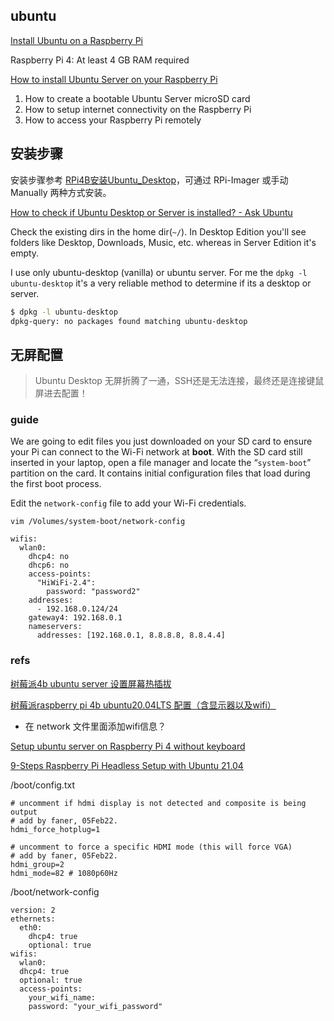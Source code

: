
## ubuntu

[Install Ubuntu on a Raspberry Pi](https://ubuntu.com/download/raspberry-pi)

Raspberry Pi 4: At least 4 GB RAM required

[How to install Ubuntu Server on your Raspberry Pi](https://ubuntu.com/tutorials/how-to-install-ubuntu-on-your-raspberry-pi)

1. How to create a bootable Ubuntu Server microSD card  
2. How to setup internet connectivity on the Raspberry Pi  
3. How to access your Raspberry Pi remotely  

## 安装步骤

安装步骤参考 [RPi4B安装Ubuntu_Desktop](./RPi4B安装Ubuntu_Desktop.md)，可通过 RPi-Imager 或手动 Manually 两种方式安装。

[How to check if Ubuntu Desktop or Server is installed? - Ask Ubuntu](https://askubuntu.com/questions/12562/how-to-check-if-ubuntu-desktop-or-server-is-installed)

Check the existing dirs in the home dir(`~/`). In Desktop Edition you'll see folders like Desktop, Downloads, Music, etc. whereas in Server Edition it's empty.

I use only ubuntu-desktop (vanilla) or ubuntu server. For me the `dpkg -l ubuntu-desktop` it's a very reliable method to determine if its a desktop or server.

```bash
$ dpkg -l ubuntu-desktop
dpkg-query: no packages found matching ubuntu-desktop
```

## 无屏配置

> Ubuntu Desktop 无屏折腾了一通，SSH还是无法连接，最终还是连接键鼠屏进去配置！

### guide

We are going to edit files you just downloaded on your SD card to ensure your Pi can connect to the Wi-Fi network at **boot**.
With the SD card still inserted in your laptop, open a file manager and locate the “`system-boot`” partition on the card. It contains initial configuration files that load during the first boot process.

Edit the `network-config` file to add your Wi-Fi credentials.

```Shell
vim /Volumes/system-boot/network-config

wifis:
  wlan0:
    dhcp4: no
    dhcp6: no
    access-points:
      "HiWiFi-2.4":
        password: "password2"
    addresses: 
      - 192.168.0.124/24
    gateway4: 192.168.0.1
    nameservers:
      addresses: [192.168.0.1, 8.8.8.8, 8.8.4.4]
```

### refs

[树莓派4b ubuntu server 设置屏幕热插拔](https://blog.csdn.net/benchuspx/article/details/112576609)

[树莓派raspberry pi 4b ubuntu20.04LTS 配置（含显示器以及wifi）](https://blog.csdn.net/weixin_43403879/article/details/114230532)

- 在 network 文件里面添加wifi信息？

[Setup ubuntu server on Raspberry Pi 4 without keyboard](https://askubuntu.com/questions/1192485/setup-ubuntu-server-on-raspberry-pi-4-without-keyboard)  

[9-Steps Raspberry Pi Headless Setup with Ubuntu 21.04](https://dev.to/henri_rion/9-steps-raspberry-pi-headless-setup-with-ubuntu-21-04-3el3)  

/boot/config.txt  

```
# uncomment if hdmi display is not detected and composite is being output
# add by faner, 05Feb22.
hdmi_force_hotplug=1

# uncomment to force a specific HDMI mode (this will force VGA)
# add by faner, 05Feb22.
hdmi_group=2
hdmi_mode=82 # 1080p60Hz
```

/boot/network-config  

```
version: 2
ethernets:
  eth0:
    dhcp4: true
    optional: true
wifis:
  wlan0:
  dhcp4: true
  optional: true
  access-points:
    your_wifi_name:
    password: "your_wifi_password"
```